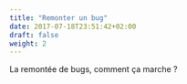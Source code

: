 ```yaml
---
title: "Remonter un bug"
date: 2017-07-18T23:51:42+02:00
draft: false
weight: 2
---
```


La remontée de bugs, comment ça marche ?